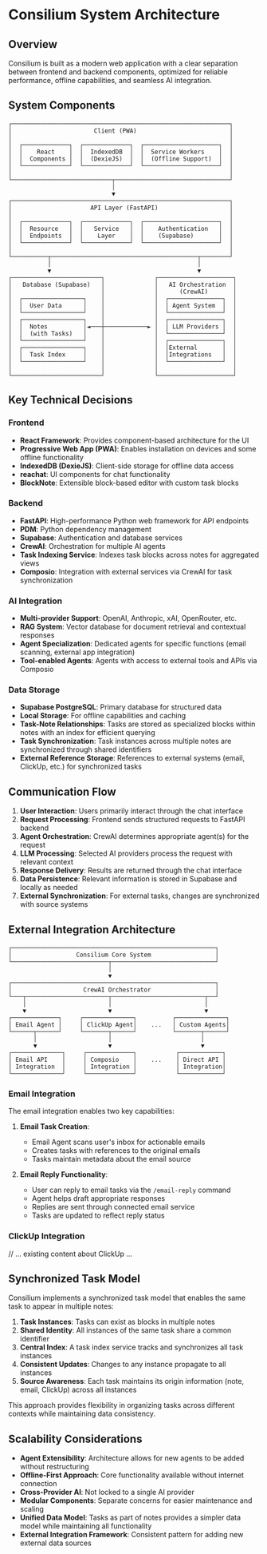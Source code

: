 # Consilium System Architecture

## Overview

Consilium is built as a modern web application with a clear separation between frontend and backend components, optimized for reliable performance, offline capabilities, and seamless AI integration.

## System Components

```
┌─────────────────────────────────────────────────────────────┐
│                       Client (PWA)                          │
│                                                             │
│  ┌─────────────┐  ┌─────────────┐  ┌─────────────────────┐  │
│  │    React    │  │  IndexedDB  │  │  Service Workers    │  │
│  │  Components │  │  (DexieJS)  │  │  (Offline Support)  │  │
│  └─────────────┘  └─────────────┘  └─────────────────────┘  │
│                                                             │
└────────────────────────────┬────────────────────────────────┘
                             │
                             ▼
┌─────────────────────────────────────────────────────────────┐
│                      API Layer (FastAPI)                    │
│                                                             │
│  ┌─────────────┐  ┌─────────────┐  ┌─────────────────────┐  │
│  │  Resource   │  │   Service   │  │    Authentication   │  │
│  │  Endpoints  │  │    Layer    │  │    (Supabase)       │  │
│  └─────────────┘  └─────────────┘  └─────────────────────┘  │
│                                                             │
└──────────┬─────────────────────────────────────────┬────────┘
           │                                         │
           ▼                                         ▼
┌─────────────────────────┐              ┌─────────────────────┐
│   Database (Supabase)   │              │   AI Orchestration  │
│                         │              │      (CrewAI)       │
│  ┌─────────────────┐    │              │  ┌───────────────┐  │
│  │  User Data      │    │              │  │ Agent System  │  │
│  └─────────────────┘    │              │  └───────────────┘  │
│  ┌─────────────────┐    │              │  ┌───────────────┐  │
│  │  Notes          │◄───┼────────────► │  │ LLM Providers │  │
│  │  (with Tasks)   │    │              │  └───────────────┘  │
│  └─────────────────┘    │              │  ┌───────────────┐  │
│  ┌─────────────────┐    │              │  │External       │  │
│  │  Task Index     │    │              │  │Integrations   │  │
│  └─────────────────┘    │              │  └───────────────┘  │
│                         │              │                     │
└─────────────────────────┘              └─────────────────────┘
```

## Key Technical Decisions

### Frontend
- **React Framework**: Provides component-based architecture for the UI
- **Progressive Web App (PWA)**: Enables installation on devices and some offline functionality
- **IndexedDB (DexieJS)**: Client-side storage for offline data access
- **reachat**: UI components for chat functionality
- **BlockNote**: Extensible block-based editor with custom task blocks

### Backend
- **FastAPI**: High-performance Python web framework for API endpoints
- **PDM**: Python dependency management
- **Supabase**: Authentication and database services
- **CrewAI**: Orchestration for multiple AI agents
- **Task Indexing Service**: Indexes task blocks across notes for aggregated views
- **Composio**: Integration with external services via CrewAI for task synchronization

### AI Integration
- **Multi-provider Support**: OpenAI, Anthropic, xAI, OpenRouter, etc.
- **RAG System**: Vector database for document retrieval and contextual responses
- **Agent Specialization**: Dedicated agents for specific functions (email scanning, external app integration)
- **Tool-enabled Agents**: Agents with access to external tools and APIs via Composio

### Data Storage
- **Supabase PostgreSQL**: Primary database for structured data
- **Local Storage**: For offline capabilities and caching
- **Task-Note Relationships**: Tasks are stored as specialized blocks within notes with an index for efficient querying
- **Task Synchronization**: Task instances across multiple notes are synchronized through shared identifiers
- **External Reference Storage**: References to external systems (email, ClickUp, etc.) for synchronized tasks

## Communication Flow

1. **User Interaction**: Users primarily interact through the chat interface
2. **Request Processing**: Frontend sends structured requests to FastAPI backend
3. **Agent Orchestration**: CrewAI determines appropriate agent(s) for the request
4. **LLM Processing**: Selected AI providers process the request with relevant context
5. **Response Delivery**: Results are returned through the chat interface
6. **Data Persistence**: Relevant information is stored in Supabase and locally as needed
7. **External Synchronization**: For external tasks, changes are synchronized with source systems

## External Integration Architecture

```
┌─────────────────────────────────────────────────────────┐
│                  Consilium Core System                  │
└───────────────────────────┬─────────────────────────────┘
                            │
                            ▼
┌─────────────────────────────────────────────────────────┐
│                    CrewAI Orchestrator                  │
└───┬───────────────────────┬──────────────────────────┬──┘
    │                       │                          │
    ▼                       ▼                          ▼
┌─────────────┐     ┌──────────────┐          ┌──────────────┐
│ Email Agent │     │ ClickUp Agent│    ...   │ Custom Agents│
└──────┬──────┘     └───────┬──────┘          └───────┬──────┘
       │                    │                         │
       ▼                    ▼                         ▼
┌──────────────┐     ┌─────────────┐           ┌────────────┐
│ Email API    │     │ Composio    │    ...    │ Direct API │
│ Integration  │     │ Integration │           │ Integration│
└──────────────┘     └─────────────┘           └────────────┘
```

### Email Integration

The email integration enables two key capabilities:

1. **Email Task Creation**:
   - Email Agent scans user's inbox for actionable emails
   - Creates tasks with references to the original emails
   - Tasks maintain metadata about the email source

2. **Email Reply Functionality**:
   - User can reply to email tasks via the `/email-reply` command
   - Agent helps draft appropriate responses
   - Replies are sent through connected email service
   - Tasks are updated to reflect reply status

### ClickUp Integration

// ... existing content about ClickUp ...

## Synchronized Task Model

Consilium implements a synchronized task model that enables the same task to appear in multiple notes:

1. **Task Instances**: Tasks can exist as blocks in multiple notes
2. **Shared Identity**: All instances of the same task share a common identifier
3. **Central Index**: A task index service tracks and synchronizes all task instances
4. **Consistent Updates**: Changes to any instance propagate to all instances
5. **Source Awareness**: Each task maintains its origin information (note, email, ClickUp) across all instances

This approach provides flexibility in organizing tasks across different contexts while maintaining data consistency.

## Scalability Considerations

- **Agent Extensibility**: Architecture allows for new agents to be added without restructuring
- **Offline-First Approach**: Core functionality available without internet connection
- **Cross-Provider AI**: Not locked to a single AI provider
- **Modular Components**: Separate concerns for easier maintenance and scaling
- **Unified Data Model**: Tasks as part of notes provides a simpler data model while maintaining all functionality
- **External Integration Framework**: Consistent pattern for adding new external data sources 